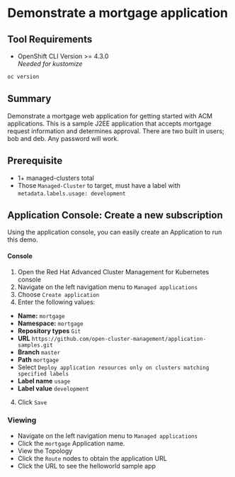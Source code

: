 # Demonstrate a mortgage application
## Tool Requirements
- OpenShift CLI Version >= 4.3.0<br>_Needed for kustomize_
```bash
oc version
```

## Summary
Demonstrate a mortgage web application for getting started with ACM applications. This is a sample J2EE application that accepts mortgage request information and determines approval. There are two built in users; bob and deb. Any password will work.

## Prerequisite
- 1+ managed-clusters total
- Those `Managed-Cluster` to target, must have a label with `metadata.labels.usage: development`

## Application Console: Create a new subscription
Using the application console, you can easily create an Application to run this demo.

#### Console
1. Open the Red Hat Advanced Cluster Management for Kubernetes console
1. Navigate on the left navigation menu to `Managed applications`
2. Choose `Create application`
3. Enter the following values:
  * **Name:** `mortgage`
  * **Namespace:** `mortgage`
  * **Repository types** `Git`
  * **URL** `https://github.com/open-cluster-management/application-samples.git`
  * **Branch** `master`
  * **Path** `mortgage`
  * Select `Deploy application resources only on clusters matching specified labels`
  * **Label name** `usage`
  * **Label value** `development`
4. Click `Save`

### Viewing
- Navigate on the left navigation menu to `Managed applications`
- Click the `mortgage` Application name.
- View the Topology
- Click the `Route` nodes to obtain the application URL
- Click the URL to see the helloworld sample app

